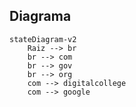 ## Diagrama

```mermaid
stateDiagram-v2
    Raiz --> br
    br --> com
    br --> gov
    br --> org
    com --> digitalcollege
    com --> google
```
